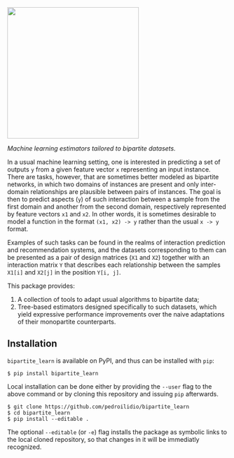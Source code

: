 <div height='100px', width='100%', bg='white', padding='30px'>
    <img src="https://github.com/pedroilidio/raw/main/docs/logos/bipartite_learn_full_logo.svg" width="300px" />
</div>

_Machine learning estimators tailored to bipartite datasets._ 

In a usual machine learning setting, one is interested in predicting a set of
outputs `y` from a given feature vector `x` representing an input instance.
There are tasks, however, that are sometimes better modeled as bipartite
networks, in which two domains of instances are present and only inter-domain
relationships are plausible between pairs of instances. The goal is then to
predict aspects (`y`) of such interaction between a sample from the first domain
and another from the second domain, respectively represented by feature vectors
`x1` and `x2`.  In other words, it is sometimes desirable to model a function
in the format `(x1, x2) -> y` rather than the usual `x -> y` format.

Examples of such tasks can be found in the realms of interaction prediction and recommendation systems, and the datasets corresponding to them can be presented
as a pair of design matrices (`X1` and `X2`) together with an interaction
matrix `Y` that describes each relationship between the samples `X1[i]` and 
`X2[j]` in the position `Y[i, j]`.

This package provides:

1. A collection of tools to adapt usual algorithms to bipartite data;
2. Tree-based estimators designed specifically to such
datasets, which yield expressive performance improvements over the naive
adaptations of their monopartite counterparts.

## Installation
`bipartite_learn` is available on PyPI, and thus can be installed with `pip`:
```
$ pip install bipartite_learn
```
Local installation can be done either by providing the `--user` flag to the above command or by cloning this repository and issuing `pip` afterwards.
```
$ git clone https://github.com/pedroilidio/bipartite_learn
$ cd bipartite_learn
$ pip install --editable .
```
The optional `--editable` (or `-e`) flag installs the package as symbolic links
to the local cloned repository, so that changes in it will be immediatly
recognized.